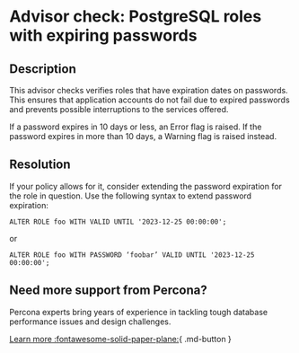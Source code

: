# Advisor check: PostgreSQL roles with expiring passwords

## Description

This advisor checks verifies roles that have expiration dates on passwords. This ensures that application accounts do not fail due to expired passwords and prevents possible interruptions to the services offered.

If a password expires in 10 days or less, an Error flag is raised. If the password expires in more than 10 days, a Warning flag is raised instead. 

## Resolution

If your policy allows for it, consider extending the password expiration for the role in question.
Use the following syntax to  extend password expiration:

```ALTER ROLE foo WITH VALID UNTIL '2023-12-25 00:00:00';```

or

```ALTER ROLE foo WITH PASSWORD ‘foobar’ VALID UNTIL '2023-12-25 00:00:00';```

## Need more support from Percona?

Percona experts bring years of experience in tackling tough database performance issues and design challenges.

[Learn more :fontawesome-solid-paper-plane:](https://per.co.na/subscribe){ .md-button }

